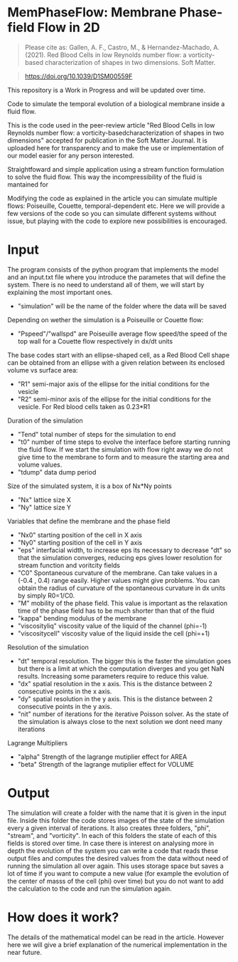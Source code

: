 # MemPhaseFlow: Membrane Phase-field Flow in 2D

 > Please cite as: Gallen, A. F., Castro, M., & Hernandez-Machado, A. (2021). Red Blood Cells in low Reynolds number flow: a vorticity-based characterization of shapes in two dimensions. Soft Matter. 
 
 > https://doi.org/10.1039/D1SM00559F

This repository is a Work in Progress and will be updated over time.

Code to simulate the temporal evolution of a biological membrane inside a fluid flow.

This is the code used in the peer-review article "Red Blood Cells in low Reynolds number flow: a vorticity-basedcharacterization of shapes in two dimensions" accepted for publication in the Soft Matter Journal. It is uploaded here for transparency and to make the use or implementation of our model easier for any person interested.

Straightfoward and simple application using a stream function formulation to solve the fluid flow. This way the incompressibility of the fluid is mantained for

Modifying the code as explained in the article you can simulate multiple flows: Poiseuille, Couette, temporal-dependent etc. Here we will provide a few versions of the code so you can simulate different systems without issue, but playing with the code to explore new possibilities is encouraged.

# Input

The program consists of the python program that implements the model and an input.txt file where you introduce the parametes that will define the system.
There is no need to understand all of them, we will start by explaining the most important ones.


* "simulation" will be the name of the folder where the data will be saved 

Depending on wether the simulation is a Poiseuille or Couette flow: 
* "Pspeed"/"wallspd" are Poiseuille average flow speed/the speed of the top wall for a Couette flow respectively in dx/dt units

The base codes start with an ellipse-shaped cell, as a Red Blood Cell shape can be obtained from an ellipse with a given relation between its enclosed volume vs surface area:
* "R1" semi-major axis of the ellipse for the initial conditions for the vesicle
* "R2" semi-minor axis of the ellipse for the initial conditions for the vesicle. For Red blood cells taken as 0.23*R1

Duration of the simulation
* "Tend" total number of steps for the simulation to end
* "t0" number of time steps to evolve the interface before starting running the fluid flow. If we start the simulation with flow right away we do not give time to the membrane to form and to measure the starting area and volume values.
* "tdump" data dump period

Size of the simulated system, it is a box of Nx*Ny points
* "Nx" lattice size X
* "Ny" lattice size Y

Variables that define the membrane and the phase field
* "Nx0" starting position of the cell in X axis
* "Ny0" starting position of the cell in Y axis
* "eps" interfacial width, to increase eps its necessary to decrease "dt" so that the simulation converges, reducing eps gives lower resolution for stream function and voritcity fields
* "C0" Spontaneous curvature of the membrane. Can take values in a (-0.4 , 0.4) range easily. Higher values might give problems. You can obtain the radius of curvature of the spontaneous curvature in dx units by simply R0=1/C0. 
* "M" mobility of the phase field. This value is important as the relaxation time of the phase field has to be much shorter than that of the fluid
* "kappa" bending modulus of the membrane
* "viscosityliq" viscosity value of the liquid of the channel (phi=-1)
* "viscositycell" viscosity value of the liquid inside the cell (phi=+1)
 
Resolution of the simulation
* "dt" temporal resolution. The bigger this is the faster the simulation goes but there is a limit at which the computation diverges and you get NaN results. Increasing some parameters require to reduce this value.
* "dx" spatial resolution in the x axis. This is the distance between 2 consecutive points in the x axis.
* "dy" spatial resolution in the y axis. This is the distance between 2 consecutive points in the y axis.
* "nit" number of iterations for the iterative Poisson solver. As the state of the simulation is always close to the next solution we dont need many iterations

Lagrange Multipliers
* "alpha" Strength of the lagrange mutiplier effect for AREA
* "beta" Strength of the lagrange mutiplier effect for VOLUME


# Output

The simulation will create a folder with the name that it is given in the input file. Inside this folder the code stores images of the state of the simulation every a given interval of iterations.
It also creates three folders, "phi", "stream", and "vorticity". In each of this folders the state of each of this fields is stored over time. 
In case there is interest on analysing more in depth the evolution of the system you can write a code that reads these output files and computes the desired values from the data without need of running the simulation all over again. This uses storage space but saves a lot of time if you want to compute a new value (for example the evolution of the center of masss of the cell (phi) over time) but you do not want to add the calculation to the code and run the simulation again.


# How does it work?

The details of the mathematical model can be read in the article. However here we will give a brief explanation of the numerical implementation in the near future.
